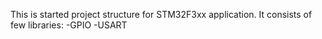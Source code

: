 This is started project structure for STM32F3xx application.
It consists of few libraries:
-GPIO
-USART
